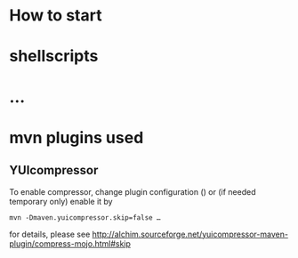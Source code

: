 # How to start

# shellscripts

# …

# mvn plugins used
## YUIcompressor
To enable compressor, change plugin configuration (<skip>) or (if needed temporary only) enable it by

    mvn -Dmaven.yuicompressor.skip=false …

for details, please see http://alchim.sourceforge.net/yuicompressor-maven-plugin/compress-mojo.html#skip

